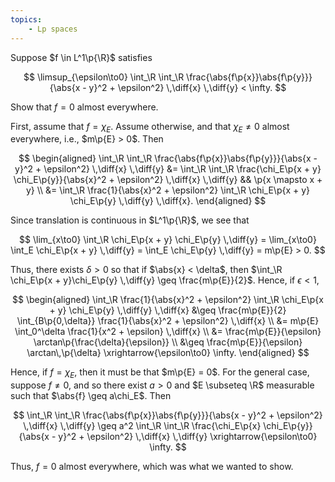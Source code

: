 ```yaml
---
topics:
    - Lp spaces
---
```


<problem>

Suppose $f \in L^1\p{\R}$ satisfies

$$
\limsup_{\epsilon\to0} \int_\R \int_\R \frac{\abs{f\p{x}}\abs{f\p{y}}}{\abs{x - y}^2 + \epsilon^2} \,\diff{x} \,\diff{y} < \infty.
$$

Show that $f = 0$ almost everywhere.

</problem>

<solution>

First, assume that $f = \chi_E$. Assume otherwise, and that $\chi_E \neq 0$ almost everywhere, i.e., $m\p{E} > 0$. Then

$$
\begin{aligned}
    \int_\R \int_\R \frac{\abs{f\p{x}}\abs{f\p{y}}}{\abs{x - y}^2 + \epsilon^2} \,\diff{x} \,\diff{y}
        &= \int_\R \int_\R \frac{\chi_E\p{x + y} \chi_E\p{y}}{\abs{x}^2 + \epsilon^2} \,\diff{x} \,\diff{y}
            && \p{x \mapsto x + y} \\
        &= \int_\R \frac{1}{\abs{x}^2 + \epsilon^2} \int_\R \chi_E\p{x + y} \chi_E\p{y} \,\diff{y} \,\diff{x}.
\end{aligned}
$$

Since translation is continuous in $L^1\p{\R}$, we see that

$$
\lim_{x\to0} \int_\R \chi_E\p{x + y} \chi_E\p{y} \,\diff{y}
    = \lim_{x\to0} \int_E \chi_E\p{x + y} \,\diff{y}
    = \int_E \chi_E\p{y} \,\diff{y}
    = m\p{E}
    > 0.
$$

Thus, there exists $\delta > 0$ so that if $\abs{x} < \delta$, then $\int_\R \chi_E\p{x + y}\chi_E\p{y} \,\diff{y} \geq \frac{m\p{E}}{2}$. Hence, if $\epsilon < 1$,

$$
\begin{aligned}
    \int_\R \frac{1}{\abs{x}^2 + \epsilon^2} \int_\R \chi_E\p{x + y} \chi_E\p{y} \,\diff{y} \,\diff{x}
        &\geq \frac{m\p{E}}{2} \int_{B\p{0,\delta}} \frac{1}{\abs{x}^2 + \epsilon^2} \,\diff{x} \\
        &= m\p{E} \int_0^\delta \frac{1}{x^2 + \epsilon} \,\diff{x} \\
        &= \frac{m\p{E}}{\epsilon} \arctan\p{\frac{\delta}{\epsilon}} \\
        &\geq \frac{m\p{E}}{\epsilon} \arctan\,\p{\delta}
            \xrightarrow{\epsilon\to0} \infty.
\end{aligned}
$$

Hence, if $f = \chi_E$, then it must be that $m\p{E} = 0$. For the general case, suppose $f \neq 0$, and so there exist $a > 0$ and $E \subseteq \R$ measurable such that $\abs{f} \geq a\chi_E$. Then

$$
\int_\R \int_\R \frac{\abs{f\p{x}}\abs{f\p{y}}}{\abs{x - y}^2 + \epsilon^2} \,\diff{x} \,\diff{y}
    \geq a^2 \int_\R \int_\R \frac{\chi_E\p{x} \chi_E\p{y}}{\abs{x - y}^2 + \epsilon^2} \,\diff{x} \,\diff{y}
    \xrightarrow{\epsilon\to0} \infty.
$$

Thus, $f = 0$ almost everywhere, which was what we wanted to show.

</solution>
